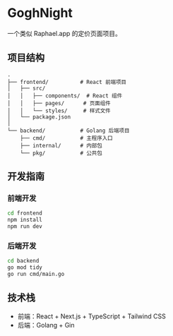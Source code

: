 # GoghNight

一个类似 Raphael.app 的定价页面项目。

## 项目结构

```
.
├── frontend/          # React 前端项目
│   ├── src/
│   │   ├── components/  # React 组件
│   │   ├── pages/      # 页面组件
│   │   └── styles/     # 样式文件
│   └── package.json
│
└── backend/           # Golang 后端项目
    ├── cmd/           # 主程序入口
    ├── internal/      # 内部包
    └── pkg/           # 公共包
```

## 开发指南

### 前端开发

```bash
cd frontend
npm install
npm run dev
```

### 后端开发

```bash
cd backend
go mod tidy
go run cmd/main.go
```

## 技术栈

- 前端：React + Next.js + TypeScript + Tailwind CSS
- 后端：Golang + Gin 